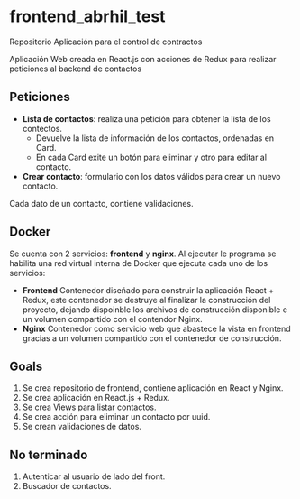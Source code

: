 # frontend_abrhil_test
Repositorio Aplicación para el control de contractos

Aplicación Web creada en React.js con acciones de Redux para realizar peticiones al backend de contactos

## Peticiones

- **Lista de contactos**: realiza una petición para obtener la lista de los contectos.
    - Devuelve la lista de información de los contactos, ordenadas en Card.
    - En cada Card exite un botón para eliminar y otro para editar al contacto.
- **Crear contacto**: formulario con los datos válidos para crear un nuevo contacto.

Cada dato de un contacto, contiene validaciones.

## Docker

Se cuenta con 2 servicios: **frontend** y **nginx**. Al ejecutar le programa se habilita una red virtual interna de Docker que ejecuta cada uno de los servicios:
- **Frontend** Contenedor diseñado para construir la aplicación React + Redux, este contenedor se destruye al finalizar la construcción del proyecto, dejando dispoinble los archivos de construcción disponible e un volumen compartido con el contendor Nginx.
- **Nginx** Contenedor como servicio web que abastece la vista en frontend gracias a un volumen compartido con el contenedor de construcción.

## Goals

1. Se crea repositorio de frontend, contiene aplicación en React y Nginx.
2. Se crea aplicación en React.js + Redux.
3. Se crea Views para listar contactos.
4. Se crea acción para eliminar un contacto por uuid.
5. Se crean validaciones de datos.

## No terminado
1. Autenticar al usuario de lado del front.
2. Buscador de contactos.

